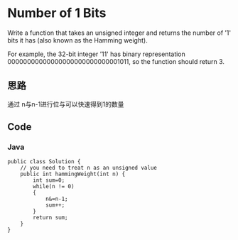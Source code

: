 # Number of 1 Bits

Write a function that takes an unsigned integer and returns the number of ’1' bits it has (also known as the Hamming weight).

For example, the 32-bit integer ’11' has binary representation 00000000000000000000000000001011, so the function should return 3.


## 思路
通过 n与n-1进行位与可以快速得到1的数量

## Code


### Java

```
public class Solution {
    // you need to treat n as an unsigned value
    public int hammingWeight(int n) {
        int sum=0;
        while(n != 0)
        {
            n&=n-1;
            sum++;
        }
        return sum;
    }
}
```






